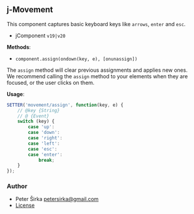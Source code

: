 ## j-Movement

This component captures basic keyboard keys like `arrows`, `enter` and `esc`.

- jComponent `v19|v20`

__Methods__:

- `component.assign(ondown(key, e), [onunassign])`

The `assign` method will clear previous assignments and applies new ones. We recommend calling the `assign` method to your elements when they are focused, or the user clicks on them.

__Usage__:

```js
SETTER('movement/assign', function(key, e) {
	// @key {String}
	// @ {Event}
	switch (key) {
		case 'up':
		case 'down':
		case 'right':
		case 'left':
		case 'esc':
		case 'enter':
			break;
	}
});
```

### Author

- Peter Širka <petersirka@gmail.com>
- [License](https://www.totaljs.com/license/)
